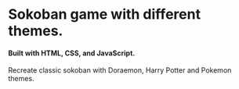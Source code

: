 # Sokoban game with different themes.
#### Built with HTML, CSS, and JavaScript.
Recreate classic sokoban with Doraemon, Harry Potter and Pokemon themes.
